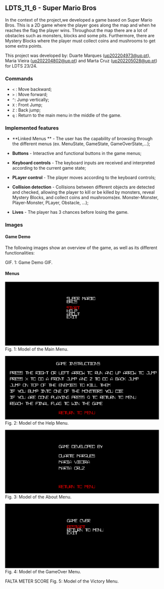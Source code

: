 ## LDTS_11_6 - Super Mario Bros

In the context of the project,we developed a game based on Super Mario Bros.
This is a 2D game where the player goes along the map and when he reaches the flag the player wins.
Throughout the map there are a lot of obstacles such as monsters, blocks and some pits.
Furthermore, there are Mystery Blocks where the player must collect coins and mushrooms to get some extra points.

This project was developed by:
Duarte Marques (up202204973@up.pt), 
Maria Vieira (up202204802@up.pt)
and Marta Cruz (up202205028@up.pt)
for LDTS 23/24.

### Commands
* ```<``` : Move backward;
* ```>``` : Move forward;
* ```^```: Jump vertically;
* ```X``` : Front Jump;
* ```Z``` : Back jump;
* ```q``` : Return to the main menu in the middle of the game. 


### Implemented features

- **Linked Menus ** - The user has the capability of browsing through the different menus (ex. MenuState, GameState, GameOverState,...);

- **Buttons** - Interactive and functional buttons in the game menus;

- **Keyboard controls** - The keyboard inputs are received and interpreted according to the current game state;

- **PLayer control** - The player moves according to the keyboard controls;

- **Collision detection** - Collisions between different objects are detected and checked, allowing the player to kill or be killed by monsters, reveal Mystery Blocks, and collect coins and mushrooms(ex. Monster-Monster, Player-Monster, PLayer, Obstacle, ...);

- **Lives** - The player has 3 chances before losing the game.



### Images

#### Game Demo
The following images show an overview of the game, as well as its different functionalities:


GIF. 1: Game Demo GIF.

#### Menus
![MenuInicial.png](docs%2Fimagens%2FMenuInicial.png)
Fig. 1: Model of the Main Menu.

![MenuHelp.png](docs%2Fimagens%2FMenuHelp.png)
Fig. 2: Model of the Help Menu.

![MenuAbout.png](docs%2Fimagens%2FMenuAbout.png)
Fig. 3: Model of the About Menu.

![GameOver.png](docs%2Fimagens%2FGameOver.png)
Fig. 4: Model of the GameOver Menu.

FALTA METER SCORE
Fig. 5: Model of the Victory Menu.

